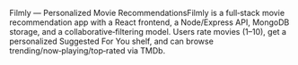 Filmly — Personalized Movie RecommendationsFilmly is a full‑stack movie recommendation app with a React frontend, a Node/Express API, MongoDB storage, and a collaborative‑filtering model. Users rate movies (1–10), get a personalized Suggested For You shelf, and can browse trending/now‑playing/top‑rated via TMDb.
